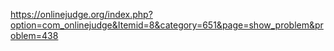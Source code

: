 https://onlinejudge.org/index.php?option=com_onlinejudge&Itemid=8&category=651&page=show_problem&problem=438